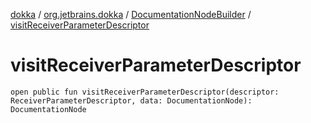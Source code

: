[dokka](../../index.md) / [org.jetbrains.dokka](../index.md) / [DocumentationNodeBuilder](index.md) / [visitReceiverParameterDescriptor](visitReceiverParameterDescriptor.md)

# visitReceiverParameterDescriptor

```
open public fun visitReceiverParameterDescriptor(descriptor: ReceiverParameterDescriptor, data: DocumentationNode): DocumentationNode
```
